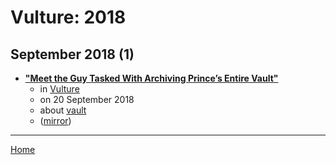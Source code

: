 # Vulture: 2018

## September 2018 (1)

 - [**"Meet the Guy Tasked With Archiving Prince’s Entire Vault"**](https://www.vulture.com/2018/09/prince-vault-archivist-michael-howe-interview.html)
    - in [Vulture](../../../publications/u-z/vulture/index.md)
    - on 20 September 2018
    - about [vault](../../../topics/vault/index.md)
    - ([mirror](https://web.archive.org/web/*/https://www.vulture.com/2018/09/prince-vault-archivist-michael-howe-interview.html))

----

[Home](../index.md)
